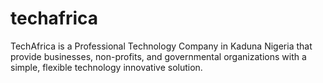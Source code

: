 # techafrica
TechAfrica is a Professional Technology Company in Kaduna Nigeria that provide businesses, non-profits,  and governmental organizations with a simple, flexible technology innovative solution.
